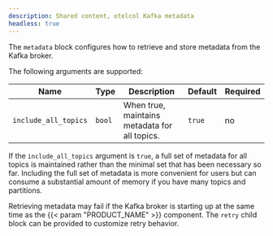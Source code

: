 ```yaml
---
description: Shared content, otelcol Kafka metadata
headless: true
---
```


The `metadata` block configures how to retrieve and store metadata from the Kafka broker.

The following arguments are supported:

| Name                 | Type   | Description                                   | Default | Required |
| -------------------- | ------ | --------------------------------------------- | ------- | -------- |
| `include_all_topics` | `bool` | When true, maintains metadata for all topics. | `true`  | no       |

If the `include_all_topics` argument is `true`, a full set of metadata for all topics is maintained rather than the minimal set that has been necessary so far.
Including the full set of metadata is more convenient for users but can consume a substantial amount of memory if you have many topics and partitions.

Retrieving metadata may fail if the Kafka broker is starting up at the same time as the {{< param "PRODUCT_NAME" >}} component.
The `retry` child block can be provided to customize retry behavior.
